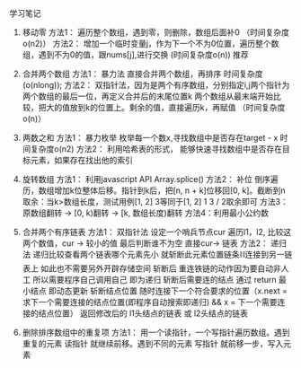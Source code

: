 学习笔记
1. 移动零
  方法1： 遍历整个数组，遇到零，则删除，数组后面补0 （时间复杂度o(n2)）
  方法2： 增加一个临时变量j，作为下一个不为0位置，遍历整个数组，遇到不为0的值，跟nums[j],进行交换 (时间复杂度o(n)) 推荐
2. 合并两个数组
  方法1： 暴力法 直接合并两个数组，再排序 时间复杂度(o(nlong));
  方法2： 双指针法，因为是两个有序数组，分别指定i,j两个指针为两个数组的最后一位，再定义合并后的末尾位置k
         两个数组从最末端开始比较，把大的值放到k的位置上。剩余的值，直接遍历k，再赋值 （时间复杂度o(n)）
3. 两数之和
  方法1： 暴力枚举 枚举每一个数x,寻找数组中是否存在target - x 时间复杂度o(n2)
  方法2： 利用哈希表的形式， 能够快速寻找数组中是否存在目标元素，如果存在找出他的索引
4. 旋转数组
  方法1： 利用javascript API Array.splice()
  方法2： 补位 倒序遍历，数组增加k位整体后移。指针到k后，把[n, n + k]位移回[0, k]。截断到n
             取余：当k>数组长度，测试用例[1, 2] 3等同于[1, 2] 1 3 / 2取余即可
  方法3：原数组翻转 → [0, k)翻转 → [k, 数组长度)翻转
  方法4：利用最小公约数

5. 合并两个有序链表
  方法1： 双指针法 设定一个哨兵节点cur 遍历l1，l2, 比较这两个数值，cur -> 较小的值 最后判断谁不为空 直接cur-> 链表
  方法2： 递归法 递归比较查看两个链表哪个元素先小 就斩断此元素位置链条⛓️连接到另一链表上 如此也不需要另外开辟存储空间
              斩断后 重连铁链的动作因为要自动非人工 所以需要程序自己调用自己 即为递归
              斩断后需要连的结点 通过 return 最小结点 即动态更新 斩断结点位置
              随时连接下一个符合要求的位置（x.next = 求下一个需要连接的结点位置(即程序自动搜索即递归) && x = 下一个需要连接的结点位置）
              返回修改后的 l1头结点的链表 或 l2头结点的链表
6. 删除排序数组中的重复项
  方法1： 用一个读指针，一个写指针遍历数组。遇到重复的元素 读指针 就继续前移。遇到不同的元素 写指针 就前移一步，写入元素

   